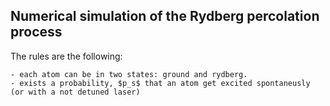## Numerical simulation of the Rydberg percolation process
The rules are the following:

    - each atom can be in two states: ground and rydberg.
    - exists a probability, $p_s$ that an atom get excited spontaneusly (or with a not detuned laser)
